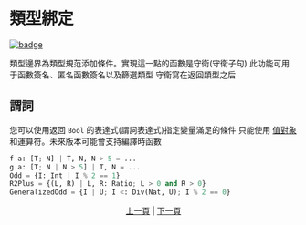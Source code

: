 # 類型綁定

[![badge](https://img.shields.io/endpoint.svg?url=https%3A%2F%2Fgezf7g7pd5.execute-api.ap-northeast-1.amazonaws.com%2Fdefault%2Fsource_up_to_date%3Fowner%3Derg-lang%26repos%3Derg%26ref%3Dmain%26path%3Ddoc/EN/syntax/type/19_bound.md%26commit_hash%3D5c06406d66adb888240fc8c2089448506a9d5dad)](https://gezf7g7pd5.execute-api.ap-northeast-1.amazonaws.com/default/source_up_to_date?owner=erg-lang&repos=erg&ref=main&path=doc/EN/syntax/type/19_bound.md&commit_hash=5c06406d66adb888240fc8c2089448506a9d5dad)

類型邊界為類型規范添加條件。實現這一點的函數是守衛(守衛子句)
此功能可用于函數簽名、匿名函數簽名以及篩選類型
守衛寫在返回類型之后

## 謂詞

您可以使用返回 `Bool` 的表達式(謂詞表達式)指定變量滿足的條件
只能使用 [值對象](./08_value.md) 和運算符。未來版本可能會支持編譯時函數

```python
f a: [T; N] | T, N, N > 5 = ...
g a: [T; N | N > 5] | T, N = ...
Odd = {I: Int | I % 2 == 1}
R2Plus = {(L, R) | L, R: Ratio; L > 0 and R > 0}
GeneralizedOdd = {I | U; I <: Div(Nat, U); I % 2 == 0}
```

<p align='center'>
    <a href='./18_mut.md'>上一頁</a> | <a href='./20_compound.md'>下一頁</a>
</p>